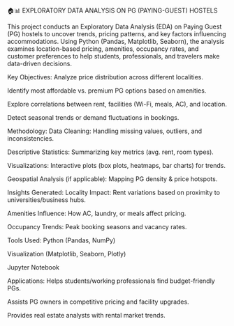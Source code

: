 🏠📊 EXPLORATORY DATA ANALYSIS ON PG (PAYING-GUEST) HOSTELS

This project conducts an Exploratory Data Analysis (EDA) on Paying Guest (PG) hostels to uncover trends, pricing patterns, and key factors influencing accommodations. Using Python (Pandas, Matplotlib, Seaborn), the analysis examines location-based pricing, amenities, occupancy rates, and customer preferences to help students, professionals, and travelers make data-driven decisions.

Key Objectives:
Analyze price distribution across different localities.

Identify most affordable vs. premium PG options based on amenities.

Explore correlations between rent, facilities (Wi-Fi, meals, AC), and location.

Detect seasonal trends or demand fluctuations in bookings.

Methodology:
Data Cleaning: Handling missing values, outliers, and inconsistencies.

Descriptive Statistics: Summarizing key metrics (avg. rent, room types).

Visualizations: Interactive plots (box plots, heatmaps, bar charts) for trends.

Geospatial Analysis (if applicable): Mapping PG density & price hotspots.

Insights Generated:
Locality Impact: Rent variations based on proximity to universities/business hubs.

Amenities Influence: How AC, laundry, or meals affect pricing.

Occupancy Trends: Peak booking seasons and vacancy rates.

Tools Used:
Python (Pandas, NumPy)

Visualization (Matplotlib, Seaborn, Plotly)

Jupyter Notebook

Applications:
Helps students/working professionals find budget-friendly PGs.

Assists PG owners in competitive pricing and facility upgrades.

Provides real estate analysts with rental market trends.
